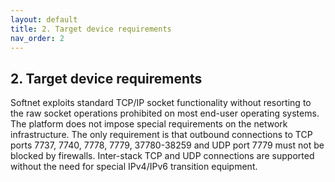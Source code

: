 ```yaml
---
layout: default
title: 2. Target device requirements
nav_order: 2
---
```


## 2. Target device requirements

Softnet exploits standard TCP/IP socket functionality without resorting to the raw socket operations prohibited on most end-user operating systems. The platform does not impose special requirements on the network infrastructure. The only requirement is that outbound connections to TCP ports 7737, 7740, 7778, 7779, 37780-38259 and UDP port 7779 must not be blocked by firewalls. Inter-stack TCP and UDP connections are supported without the need for special IPv4/IPv6 transition equipment.